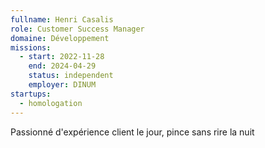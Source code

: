 ```yaml
---
fullname: Henri Casalis
role: Customer Success Manager
domaine: Développement
missions:
  - start: 2022-11-28
    end: 2024-04-29
    status: independent
    employer: DINUM
startups:
  - homologation
---
```



Passionné d'expérience client le jour, pince sans rire la nuit
